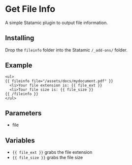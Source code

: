 Get File Info
=============

A simple Statamic plugin to output file information.

## Installing

Drop the `fileinfo` folder into the Statamic `/_add-ons/` folder.

## Example

~~~
<ul>
{{ fileinfo file="/assets/docs/mydocument.pdf" }}
  <li>Your file extension is: {{ file_ext }}
  <li>Tour file size is: {{ file_size }}
{{ /fileinfo }}
</ul>
~~~

## Parameters

- file

## Variables

- `{{ file_ext }}` grabs the file extension
- `{{ file_size }}` grabs the file size
